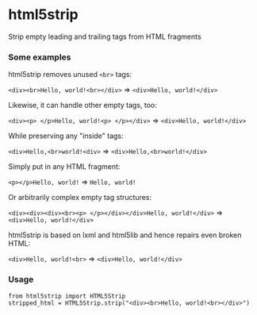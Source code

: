 html5strip
==========

Strip empty leading and trailing tags from HTML fragments

### Some examples

html5strip removes unused ```<br>``` tags:

```<div><br>Hello, world!<br></div>``` => ```<div>Hello, world!</div>```

Likewise, it can handle other empty tags, too:

```<div><p> </p>Hello, world!<p> </p></div>``` => ```<div>Hello, world!</div>```

While preserving any "inside" tags:

```<div>Hello,<br>world!<div>``` => ```<div>Hello,<br>world!</div>```

Simply put in any HTML fragment:

```<p></p>Hello, world!``` => ```Hello, world!```

Or arbitrarily complex empty tag structures:

```<div><div><div><br><p> </p></div></div>Hello, world!</div>``` => ```<div>Hello, world!</div>```

html5strip is based on lxml and html5lib and hence repairs even broken HTML:

```<div>Hello, world!<br>``` => ```<div>Hello, world!</div>```


### Usage

```
from html5strip import HTML5Strip
stripped_html = HTML5Strip.strip("<div><br>Hello, world!<br></div>")
```
